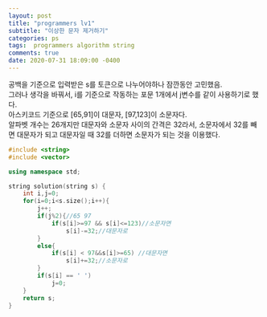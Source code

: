 ```yaml
---
layout: post
title: "programmers lv1"
subtitle: "이상한 문자 제거하기"
categories: ps
tags:  programmers algorithm string
comments: true
date: 2020-07-31 18:09:00 -0400
---
```


공백을 기준으로 입력받은 s를 토큰으로 나누어야하나 잠깐동안 고민했음.  
그러나 생각을 바꿔서, i를 기준으로 작동하는 포문 1개에서 j변수를 같이 사용하기로 했다.  
아스키코드 기준으로 [65,91]이 대문자, [97,123]이 소문자다.  
알파벳 개수는 26개지만 대문자와 소문자 사이의 간격은 32라서, 소문자에서 32를 빼면 대문자가 되고 대문자일 때 32를 더하면 소문자가 되는 것을 이용했다.
```cpp
#include <string>
#include <vector>

using namespace std;

string solution(string s) {
    int i,j=0;
    for(i=0;i<s.size();i++){
        j++;
        if(j%2){//65 97
            if(s[i]>=97 && s[i]<=123)//소문자면
                s[i]-=32;//대문자로
        }
        else{
            if(s[i] < 97&&s[i]>=65) //대문자면
                s[i]+=32;//소문자로
        }
        if(s[i] == ' ')
            j=0;
    }
    return s;
}
```

